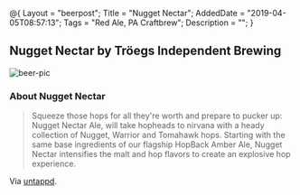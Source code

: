 @{
 Layout = "beerpost";
 Title = "Nugget Nectar";
 AddedDate = "2019-04-05T08:57:13";
 Tags = "Red Ale, PA Craftbrew";
 Description = "";
 }
 

## Nugget Nectar by Tröegs Independent Brewing

![beer-pic]

### About Nugget Nectar

> Squeeze those hops for all they're worth and prepare to pucker up: Nugget Nectar Ale, will take hopheads to nirvana with a heady collection of Nugget, Warrior and Tomahawk hops. Starting with the same base ingredients of our flagship HopBack Amber Ale, Nugget Nectar intensifies the malt and hop flavors to create an explosive hop experience.

Via [untappd][untappd-url].

[untappd-url]: <https://untappd.com//b/troegs-independent-brewing-nugget-nectar/3757>
[beer-pic]: https://jasonpowley.com/assets/img/2019-04-05-nugget-nectar.jpeg "Nugget Nectar by Tröegs Independent Brewing"
